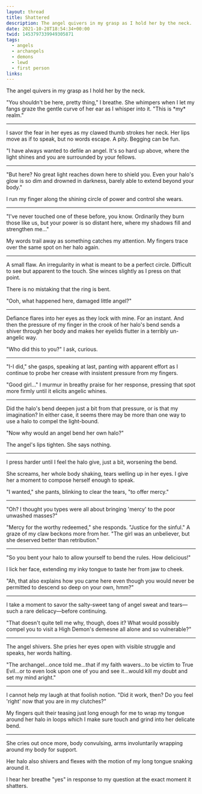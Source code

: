 ```yaml
---
layout: thread
title: Shattered
description: The angel quivers in my grasp as I hold her by the neck.
date: 2021-10-28T18:54:34+00:00
twid: 1453797339949305871
tags:
  - angels
  - archangels
  - demons
  - lewd
  - first person
links:
---
```

<article class="thread">
<section class="tweet">
<p>The angel quivers in my grasp as I hold her by the neck.</p>
<p>"You shouldn't be here, pretty thing," I breathe. She whimpers when I let my fangs graze the gentle curve of her ear as I whisper into it. "This is *my* realm."</p>
</section>
<hr class="tweet_sep">
<section class="tweet">
<p>I savor the fear in her eyes as my clawed thumb strokes her neck. Her lips move as if to speak, but no words escape. A pity. Begging can be fun.</p>
<p>"I have always wanted to defile an angel. It's so hard up above, where the light shines and you are surrounded by your fellows.</p>
</section>
<hr class="tweet_sep">
<section class="tweet">
<p>"But here? No great light reaches down here to shield you. Even your halo's glow is so dim and drowned in darkness, barely able to extend beyond your body."</p>
<p>I run my finger along the shining circle of power and control she wears.</p>
</section>
<hr class="tweet_sep">
<section class="tweet">
<p>"I've never touched one of these before, you know. Ordinarily they burn those like us, but your power is so distant here, where my shadows fill and strengthen me..."</p>
<p>My words trail away as something catches my attention. My fingers trace over the same spot on her halo again.</p>
</section>
<hr class="tweet_sep">
<section class="tweet">
<p>A small flaw. An irregularity in what is meant to be a perfect circle. Difficult to see but apparent to the touch. She winces slightly as I press on that point.</p>
<p>There is no mistaking that the ring is bent.</p>
<p>"Ooh, what happened here, damaged little angel?"</p>
</section>
<hr class="tweet_sep">
<section class="tweet">
<p>Defiance flares into her eyes as they lock with mine. For an instant. And then the pressure of my finger in the crook of her halo's bend sends a shiver through her body and makes her eyelids flutter in a terribly un-angelic way.</p>
<p>"Who did this to you?" I ask, curious.</p>
</section>
<hr class="tweet_sep">
<section class="tweet">
<p>"I-I did," she gasps, speaking at last, panting with apparent effort as I continue to probe her crease with insistent pressure from my fingers.</p>
<p>"Good girl..." I murmur in breathy praise for her response, pressing that spot more firmly until it elicits angelic whines.</p>
</section>
<hr class="tweet_sep">
<section class="tweet">
<p>Did the halo's bend deepen just a bit from that pressure, or is that my imagination? In either case, it seems there may be more than one way to use a halo to compel the light-bound.</p>
<p>"Now why would an angel bend her own halo?"</p>
<p>The angel's lips tighten. She says nothing.</p>
</section>
<hr class="tweet_sep">
<section class="tweet">
<p>I press harder until I feel the halo give, just a bit, worsening the bend.</p>
<p>She screams, her whole body shaking, tears welling up in her eyes. I give her a moment to compose herself enough to speak.</p>
<p>"I wanted," she pants, blinking to clear the tears, "to offer mercy."</p>
</section>
<hr class="tweet_sep">
<section class="tweet">
<p>"Oh? I thought you types were all about bringing 'mercy' to the poor unwashed masses?"</p>
<p>"Mercy for the worthy redeemed," she responds. "Justice for the sinful." A graze of my claw beckons more from her. "The girl was an unbeliever, but she deserved better than retribution."</p>
</section>
<hr class="tweet_sep">
<section class="tweet">
<p>"So you bent your halo to allow yourself to bend the rules. How delicious!"</p>
<p>I lick her face, extending my inky tongue to taste her from jaw to cheek.</p>
<p>"Ah, that also explains how you came here even though you would never be permitted to descend so deep on your own, hmm?"</p>
</section>
<hr class="tweet_sep">
<section class="tweet">
<p>I take a moment to savor the salty-sweet tang of angel sweat and tears—such a rare delicacy—before continuing.</p>
<p>"That doesn't quite tell me why, though, does it? What would possibly compel you to visit a High Demon's demesne all alone and so vulnerable?"</p>
</section>
<hr class="tweet_sep">
<section class="tweet">
<p>The angel shivers. She pries her eyes open with visible struggle and speaks, her words halting.</p>
<p>"The archangel...once told me...that if my faith wavers...to be victim to True Evil...or to even look upon one of you and see it...would kill my doubt and set my mind aright."</p>
</section>
<hr class="tweet_sep">
<section class="tweet">
<p>I cannot help my laugh at that foolish notion. "Did it work, then? Do you feel 'right' now that you are in my clutches?"</p>
<p>My fingers quit their teasing just long enough for me to wrap my tongue around her halo in loops which I make sure touch and grind into her delicate bend.</p>
</section>
<hr class="tweet_sep">
<section class="tweet">
<p>She cries out once more, body convulsing, arms involuntarily wrapping around my body for support.</p>
<p>Her halo also shivers and flexes with the motion of my long tongue snaking around it.</p>
<p>I hear her breathe "yes" in response to my question at the exact moment it shatters.</p>
</section>
</article>
